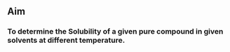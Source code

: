 ## Aim

### To determine the Solubility of a given pure compound in given solvents at different temperature.